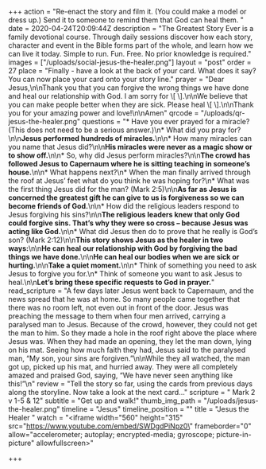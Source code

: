 +++
action = "Re-enact the story and film it. (You could make a model or dress up.)  Send it to someone to remind them that God can heal them. "
date = 2020-04-24T20:09:44Z
description = "The Greatest Story Ever is a family devotional course.  Through daily sessions discover how each story, character and event in the Bible forms part of the whole, and learn how we can live it today. Simple to run. Fun. Free. No prior knowledge is required."
images = ["/uploads/social-jesus-the-healer.png"]
layout = "post"
order = 27
place = "Finally - have a look at the back of your card. What does it say? You can now place your card onto your story line."
prayer = "Dear Jesus,\n\nThank you that you can forgive the wrong things we have done and heal our relationship with God. I am sorry for \\[                  \\].\n\nWe believe that you can make people better when they are sick. Please heal \\[            \\].\n\nThank you for your amazing power and love!\n\nAmen"
qrcode = "/uploads/qr-jesus-the-healer.png"
questions = "* Have you ever prayed for a miracle? (This does not need to be a serious answer.)\n* What did you pray for?\n\n**Jesus performed hundreds of miracles.**\n\n* How many miracles can you name that Jesus did?\n\n**His miracles were never as a magic show or to show off.**\n\n* So, why did Jesus perform miracles?\n\n**The crowd has followed Jesus to Capernaum where he is sitting teaching in someone’s house.**\n\n* What happens next?\n* When the man finally arrived through the roof at Jesus’ feet what do you think he was hoping for?\n* What was the first thing Jesus did for the man? (Mark 2:5)\n\n**As far as Jesus is concerned the greatest gift he can give to us is forgiveness so we can become friends of God.**\n\n* How did the religious leaders respond to Jesus forgiving his sins?\n\n**The religious leaders knew that only God could forgive sins. That’s why they were so cross – because Jesus was acting like God.**\n\n* What did Jesus then do to prove that he really is God’s son? (Mark 2:12)\n\n**This story shows Jesus as the healer in two ways:**\n\n**He can heal our relationship with God by forgiving the bad things we have done.**\n\n**He can heal our bodies when we are sick or hurting.**\n\n**Take a quiet moment.**\n\n* Think of something you need to ask Jesus to forgive you for.\n* Think of someone you want to ask Jesus to heal.\n\n**Let’s bring these specific requests to God in prayer.**"
read_scripture = "A few days later Jesus went back to Capernaum, and the news spread that he was at home. So many people came together that there was no room left, not even out in front of the door. Jesus was preaching the message to them when four men arrived, carrying a paralysed man to Jesus. Because of the crowd, however, they could not get the man to him. So they made a hole in the roof right above the place where Jesus was. When they had made an opening, they let the man down, lying on his mat. Seeing how much faith they had, Jesus said to the paralysed man, “My son, your sins are forgiven.”\n\nWhile they all watched, the man got up, picked up his mat, and hurried away. They were all completely amazed and praised God, saying, “We have never seen anything like this!”\n"
review = "Tell the story so far, using the cards from previous days along the storyline. Now take a look at the next card…"
scripture = " Mark 2 v 1-5 & 12"
subtitle = "Get up and walk!"
thumb_img_path = "/uploads/jesus-the-healer.png"
timeline = "Jesus"
timeline_position = ""
title = "Jesus the Healer "
watch = "<iframe width=\"560\" height=\"315\" src=\"https://www.youtube.com/embed/SWDgdPiNpz0\" frameborder=\"0\" allow=\"accelerometer; autoplay; encrypted-media; gyroscope; picture-in-picture\" allowfullscreen></iframe>"

+++
